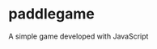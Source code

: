 # paddlegame
A simple game developed with JavaScript
<!DOCTYPE html>
<html>
<head>
	<title>Game</title>
</head>
<body>
	<canvas id ="gameCanvas" width=screen.availWidth; height=window.innerHieght;></canvas>

<script type="text/javascript">

    var x = 100;
    var ballSpeedX = -2;
    var y = 100;
    var ballSpeedY = -2;
    var paddle2Y = 100;
    var paddleY;
    const PADDLE_HIEGHT = 70;
    const help = 10;
    var score1 = 0;
    var score2 = 0;
    var winScore = 20;
    var winScreen = false;

	var canvas;
	var canvasContext;
	window.onload = function(){
		canvas = document.getElementById("gameCanvas");
		canvasContext = canvas.getContext("2d");
		ballReset();
		drawNet();
		canvas.width *= 4.07;
		canvas.height *= 3.5;
	    setInterval(drawEverything,0.0001);

	    canvas.addEventListener('mousedown',handleMouseClick);

	    canvas.addEventListener('mousemove',
	    	function(evt){
			var mousepos = calculateMousePos(evt);
			paddleY = mousepos.y;
		    })
	}
	function drawEverything(){
		if(winScreen)
		{
			canvasContext.fillText("Click Here To Continue",canvas.width*0.4,canvas.height/2 + 100);
			winScreenFunction();
			return;
		}
		drawBackground();
		drawConsoles();
		drawBall();
		score();
	}
	function score()
	{
		           canvasContext.font="30px Verdana";
                   // Create gradient
                   var gradient=canvasContext.createLinearGradient(0,0,canvas.width,0);
                   gradient.addColorStop("0","magenta");
                   gradient.addColorStop("0.5","blue");
                   gradient.addColorStop("1.0","red");
                   // Fill with gradient
                   canvasContext.fillStyle=gradient;
		canvasContext.fillText(score1,canvas.width*0.1,100);
		canvasContext.fillText(score2,canvas.width*0.9,100);
		if(score2 == winScore || score1 == winScore)
		{
			winScreen = true;
		}
	}
	function drawBall()
	{
		canvasContext.fillStyle = "red";
			x = x + ballSpeedX;
			if (x >= canvas.width - 24) 
			{
				if(y > paddle2Y - help && y < paddle2Y + PADDLE_HIEGHT + help){
					score2 += 10;
				ballSpeedX = -ballSpeedX;	
				}
				else{
					ballReset();
					scoreReset();
				}
				//ballSpeedX = ballSpeedX - 0.2;
			}
			if (x < 24) 
			{
				if(y > paddleY - help && y < paddleY + PADDLE_HIEGHT + help){
					score1 += 10;
				ballSpeedX = -ballSpeedX;	
				}
				else{
					ballReset();
					scoreReset();
				}
				//ballSpeedX = ballSpeedX + 0.2;
			}
			y = y + ballSpeedY;
			if (y >= canvas.height) 
			{
				ballSpeedY = -ballSpeedY;
				//ballSpeedX = ballSpeedX - 0.2;
			}
			if (y < 0) 
			{
				ballSpeedY = -ballSpeedY;
				//ballSpeedX = ballSpeedX + 0.2;
			}
			canvasContext.beginPath();
            paddle2Y = y - 10;
			canvasContext.arc(x,y,10,0,Math.PI*2,true);
			canvasContext.fill();
	}
	function calculateMousePos(evt)
	{
		var rect = canvas.getBoundingClientRect();
		var root = document.documentElement;
		var mouseX = evt.clientX - rect.left - root.scrollLeft - 10;
		var mouseY = evt.clientY - rect.top - root.scrollTop;
		return{
			x : mouseX,
			y : mouseY
		};
	}
	function drawBackground()
	{
		canvasContext.fillStyle = "black";
		canvasContext.fillRect(0,0,canvas.width,canvas.height);
		drawNet();
	}
	function drawConsoles()
	{
		canvasContext.fillStyle = "white";
		canvasContext.fillRect(20,paddleY,3,PADDLE_HIEGHT);

		canvasContext.fillStyle = "white";
		canvasContext.fillRect(canvas.width-20,paddle2Y,3,PADDLE_HIEGHT);	
	}
	function scoreReset()
	{
		score1 = 0;
		score2 = 0;
	}
	function ballReset(){
		x = canvas.width/2;
		y = canvas.height/2;
	}

	function winScreenFunction()
	{
		if(score2 == winScore)
		{
			winScreen = true;
			machineWin();
			scoreReset();
		}
	    if (score1 == winScore) 
		{
			winScreen = true;
			playerWin();
			scoreReset();
		}
	}
	function machineWin()
	{
		           canvasContext.font="30px Verdana";
                   // Create gradient
                   var gradient=canvasContext.createLinearGradient(0,0,canvas.width,0);
                   gradient.addColorStop("0","magenta");
                   gradient.addColorStop("0.5","blue");
                   gradient.addColorStop("1.0","red");
                   // Fill with gradient
                   canvasContext.fillStyle=gradient;
		canvasContext.fillText("Machine WON!!!",canvas.width*0.4,canvas.height/2);
	}
	function playerWin()
	{
		           canvasContext.font="30px Verdana";
                   // Create gradient
                   var gradient=canvasContext.createLinearGradient(0,0,canvas.width,0);
                   gradient.addColorStop("0","magenta");
                   gradient.addColorStop("0.5","blue");
                   gradient.addColorStop("1.0","red");
                   // Fill with gradient
                   canvasContext.fillStyle=gradient;
		canvasContext.fillText("You WON :-)",canvas.width*0.4,canvas.height/2);
	}
	function handleMouseClick(evt)
	{
		if(winScreen)
		{
			scoreReset();
			winScreen = false;
		}
	}
	function drawNet()
	{
		for(var i=0; i < canvas.height; i+=40)
		{
			canvasContext.fillStyle = "white";
			canvasContext.fillRect(canvas.width/2-1,i,2,20);
		}
	}
</script>
</body>
</html>
